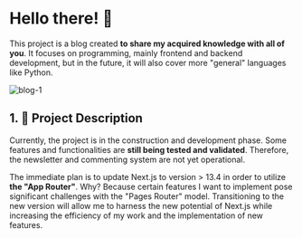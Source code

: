 # Hello there! 🤟

This project is a blog created **to share my acquired knowledge with all of you**. It focuses on programming, mainly frontend and backend development, but in the future, it will also cover more "general" languages like Python.

![blog-1](https://github.com/perquis/perquis.com/assets/71089523/33138146-c0e8-42c4-b6d8-4657f5f07272)

## 1. 📂 Project Description

Currently, the project is in the construction and development phase. Some features and functionalities are **still being tested and validated**. Therefore, the newsletter and commenting system are not yet operational.

The immediate plan is to update Next.js to version > 13.4 in order to utilize **the "App Router"**. Why? Because certain features I want to implement pose significant challenges with the "Pages Router" model. Transitioning to the new version will allow me to harness the new potential of Next.js while increasing the efficiency of my work and the implementation of new features.

